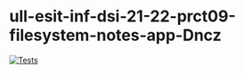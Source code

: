 # ull-esit-inf-dsi-21-22-prct09-filesystem-notes-app-Dncz

[![Tests](https://github.com/ULL-ESIT-INF-DSI-2122/ull-esit-inf-dsi-21-22-prct09-filesystem-notes-app-Dncz/actions/workflows/node.js.yml/badge.svg)](https://github.com/ULL-ESIT-INF-DSI-2122/ull-esit-inf-dsi-21-22-prct09-filesystem-notes-app-Dncz/actions/workflows/node.js.yml)

